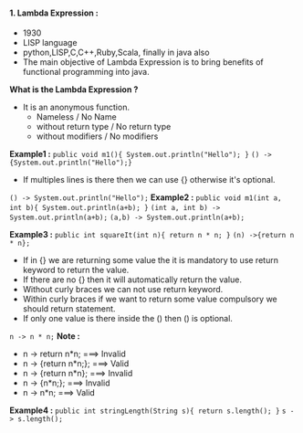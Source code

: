#### 1. Lambda Expression :
- 1930
- LISP language
- python,LISP,C,C++,Ruby,Scala, finally in java also
- The main objective of Lambda Expression is to bring benefits of functional programming into java.

**What is the Lambda Expression ?**
- It is an anonymous function.
     - Nameless / No Name
     - without return type / No return type
     - without modifiers / No modifiers

**Example1 :**
``
public void m1(){
    System.out.println("Hello");
}
``
``
() -> {System.out.println("Hello");}
``
- If multiples lines is there then we can use {} otherwise it's optional.

``
() -> System.out.println("Hello");
``
**Example2 :**
``
public void m1(int a, int b){
    System.out.println(a+b);
}
``
``
(int a, int b) -> System.out.println(a+b);
``
``
(a,b) -> System.out.println(a+b);
``

**Example3 :**
``
public int squareIt(int n){
    return n * n;
}
``
``
(n) ->{return n * n};
``
- If in {} we are returning some value the it is mandatory to use return keyword to return the value.
- If there are no {} then it will automatically return the value.
- Without curly braces we can not use return keyword.
- Within curly braces if we want to return some value compulsory we should return statement.
- If only one value is there inside the () then () is optional.

``
n -> n * n;
``
**Note :**
* n -> return n*n; ===> Invalid
* n -> {return n*n;}; ===> Valid
* n -> {return n*n}; ===> Invalid
* n -> {n*n;}; ===> Invalid
* n -> n*n; ===> Valid 


**Example4 :**
``
public int stringLength(String s){
    return s.length();
}
``
``
s -> s.length();
``
